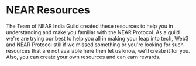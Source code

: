 # NEAR Resources

The Team of NEAR India Guild created these resources to help you in understanding and make you familiar with the NEAR Protocol. As a guild we're are trying our best to help you all in making your leap into tech, Web3 and NEAR Protocol still if we missed something or you're looking for such resources that are not available here then let us know, we'll create it for you. Also, you can create your own resources and can earn rewards. 

